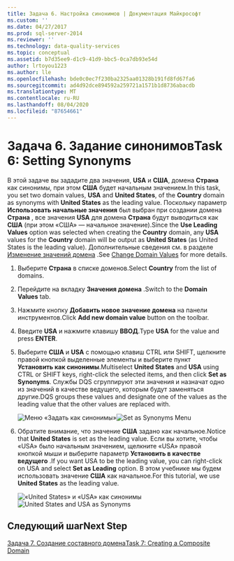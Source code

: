 ```yaml
---
title: Задача 6. Настройка синонимов | Документация Майкрософт
ms.custom: ''
ms.date: 04/27/2017
ms.prod: sql-server-2014
ms.reviewer: ''
ms.technology: data-quality-services
ms.topic: conceptual
ms.assetid: b7d35ee9-d1c9-41d9-bbc5-0ca7db93e54d
author: lrtoyou1223
ms.author: lle
ms.openlocfilehash: bde0c0ec7f230ba2325aa01328b191fd8fd67fa6
ms.sourcegitcommit: ad4d92dce894592a259721a1571b1d8736abacdb
ms.translationtype: MT
ms.contentlocale: ru-RU
ms.lasthandoff: 08/04/2020
ms.locfileid: "87654661"
---
```

# <a name="task-6-setting-synonyms"></a><span data-ttu-id="fb204-102">Задача 6. Задание синонимов</span><span class="sxs-lookup"><span data-stu-id="fb204-102">Task 6: Setting Synonyms</span></span>
  <span data-ttu-id="fb204-103">В этой задаче вы зададите два значения, **USA** и **США**, домена **Страна** как синонимы, при этом **США** будет начальным значением.</span><span class="sxs-lookup"><span data-stu-id="fb204-103">In this task, you set two domain values, **USA** and **United States**, of the **Country** domain as synonyms with **United States** as the leading value.</span></span> <span data-ttu-id="fb204-104">Поскольку параметр **Использовать начальные значения** был выбран при создании домена **Страна** , все значения **USA** для домена **Страна** будут выводиться как **США** (при этом «США» — начальное значение).</span><span class="sxs-lookup"><span data-stu-id="fb204-104">Since the **Use Leading Values** option was selected when creating the **Country** domain, any **USA** values for the **Country** domain will be output as **United States** (as United States is the leading value).</span></span> <span data-ttu-id="fb204-105">Дополнительные сведения см. в разделе [Изменение значений домена](https://msdn.microsoft.com/library/hh510408.aspx) .</span><span class="sxs-lookup"><span data-stu-id="fb204-105">See [Change Domain Values](https://msdn.microsoft.com/library/hh510408.aspx) for more details.</span></span>

1.  <span data-ttu-id="fb204-106">Выберите **Страна** в списке доменов.</span><span class="sxs-lookup"><span data-stu-id="fb204-106">Select **Country** from the list of domains.</span></span>

2.  <span data-ttu-id="fb204-107">Перейдите на вкладку **Значения домена** .</span><span class="sxs-lookup"><span data-stu-id="fb204-107">Switch to the **Domain Values** tab.</span></span>

3.  <span data-ttu-id="fb204-108">Нажмите кнопку **Добавить новое значение домена** на панели инструментов.</span><span class="sxs-lookup"><span data-stu-id="fb204-108">Click **Add new domain value** button on the toolbar.</span></span>

4.  <span data-ttu-id="fb204-109">Введите **USA** и нажмите клавишу **ВВОД**.</span><span class="sxs-lookup"><span data-stu-id="fb204-109">Type **USA** for the value and press **ENTER**.</span></span>

5.  <span data-ttu-id="fb204-110">Выберите **США** и **USA** с помощью клавиш CTRL или SHIFT, щелкните правой кнопкой выделенные элементы и выберите пункт **Установить как синонимы**.</span><span class="sxs-lookup"><span data-stu-id="fb204-110">Multiselect **United States** and **USA** using CTRL or SHIFT keys, right-click the selected items, and then click **Set as Synonyms**.</span></span> <span data-ttu-id="fb204-111">Службы DQS сгруппируют эти значения и назначат одно из значений в качестве ведущего, которым будут заменяться другие.</span><span class="sxs-lookup"><span data-stu-id="fb204-111">DQS groups these values and designate one of the values as the leading value that the other values are replaced with.</span></span>

     <span data-ttu-id="fb204-112">![Меню «Задать как синонимы»](../../2014/tutorials/media/et-settingsynonyms-01.jpg "Меню «Задать как синонимы»")</span><span class="sxs-lookup"><span data-stu-id="fb204-112">![Set as Synonyms Menu](../../2014/tutorials/media/et-settingsynonyms-01.jpg "Set as Synonyms Menu")</span></span>

6.  <span data-ttu-id="fb204-113">Обратите внимание, что значение **США** задано как начальное.</span><span class="sxs-lookup"><span data-stu-id="fb204-113">Notice that **United States** is set as the leading value.</span></span> <span data-ttu-id="fb204-114">Если вы хотите, чтобы «USA» было начальным значением, щелкните «USA» правой кнопкой мыши и выберите параметр **Установить в качестве ведущего** .</span><span class="sxs-lookup"><span data-stu-id="fb204-114">If you want USA to be the leading value, you can right-click on USA and select **Set as Leading** option.</span></span> <span data-ttu-id="fb204-115">В этом учебнике мы будем использовать значение **США** как начальное.</span><span class="sxs-lookup"><span data-stu-id="fb204-115">For this tutorial, we use **United States** as the leading value.</span></span>

     <span data-ttu-id="fb204-116">![«United States» и «USA» как синонимы](../../2014/tutorials/media/et-settingsynonyms-02.jpg "«United States» и «USA» как синонимы")</span><span class="sxs-lookup"><span data-stu-id="fb204-116">![United States and USA as Synonyms](../../2014/tutorials/media/et-settingsynonyms-02.jpg "United States and USA as Synonyms")</span></span>

## <a name="next-step"></a><span data-ttu-id="fb204-117">Следующий шаг</span><span class="sxs-lookup"><span data-stu-id="fb204-117">Next Step</span></span>
 [<span data-ttu-id="fb204-118">Задача 7. Создание составного домена</span><span class="sxs-lookup"><span data-stu-id="fb204-118">Task 7: Creating a Composite Domain</span></span>](../../2014/tutorials/task-7-creating-a-composite-domain.md)


